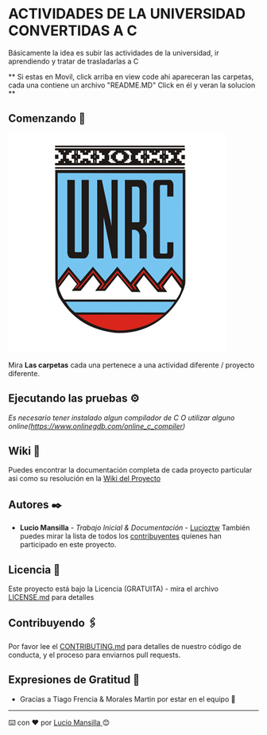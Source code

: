 # ACTIVIDADES DE LA UNIVERSIDAD CONVERTIDAS A C

Básicamente la idea es subir las actividades de la universidad, ir aprendiendo y tratar de trasladarlas a C

** Si estas en Movil, click arriba en view code ahi apareceran las carpetas, cada una contiene un archivo "README.MD" Click en él y veran la solucion **

## Comenzando 🚀
![Unrc Logo](https://raw.githubusercontent.com/LUCIOZTW/UNRC-Projects/master/Imagenes/logo-universidad-nacional-de-rio-cuarto.png)

Mira **Las carpetas** cada una pertenece a una actividad diferente / proyecto diferente.

## Ejecutando las pruebas ⚙️

_Es necesario tener instalado algun compilador de C_
_O utilizar alguno online(https://www.onlinegdb.com/online_c_compiler)_

## Wiki 📖

Puedes encontrar la documentación completa de cada proyecto particular asi como su resolución en la  [Wiki del Proyecto](https://github.com/tu/Lucioztw/wiki)

## Autores ✒️

* **Lucio Mansilla** - *Trabajo Inicial & Documentación* - [Lucioztw](https://github.com/Lucioztw)
También puedes mirar la lista de todos los [contribuyentes](https://github.com/your/project/contributors) quíenes han participado en este proyecto. 

## Licencia 📄

Este proyecto está bajo la Licencia (GRATUITA) - mira el archivo [LICENSE.md](LICENSE.md) para detalles

## Contribuyendo 🖇️

Por favor lee el [CONTRIBUTING.md](https://gist.github.com/Lucioztw/xxxxxx) para detalles de nuestro código de conducta, y el proceso para enviarnos pull requests.

## Expresiones de Gratitud 🎁

* Gracias a Tiago Frencia & Morales Martin por estar en el equipo 📢
---
⌨️ con ❤️ por [Lucio Mansilla ](https://github.com/Lucioztw) 😊
